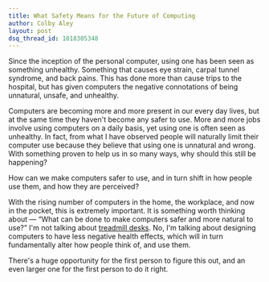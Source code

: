 ```yaml
---
title: What Safety Means for the Future of Computing
author: Colby Aley
layout: post
dsq_thread_id: 1018305348
---
```


Since the inception of the personal computer, using one has been seen as something unhealthy. Something that causes eye strain, carpal tunnel syndrome, and back pains. This has done more than cause trips to the hospital, but has given computers the negative connotations of being unnatural, unsafe, and unhealthy.

Computers are becoming more and more present in our every day lives, but at the same time they haven't become any safer to use. More and more jobs involve using computers on a daily basis, yet using one is often seen as unhealthy. In fact, from what I have observed people will naturally limit their computer use because they believe that using one is unnatural and wrong. With something proven to help us in so many ways, why should this still be happening?

How can we make computers safer to use, and in turn shift in how people use them, and how they are perceived?

With the rising number of computers in the home, the workplace, and now in the pocket, this is extremely important. It is something worth thinking about — “What can be done to make computers safer and more natural to use?” I'm not talking about [treadmill desks][1]. No, I'm talking about designing computers to have less negative health effects, which will in turn fundamentally alter how people think of, and use them. 

 [1]: http://www.amazon.com/Trek-TD-01-TrekDesk-Treadmill-Desk/dp/B002IYRBI0

There's a huge opportunity for the first person to figure this out, and an even larger one for the first person to do it right.